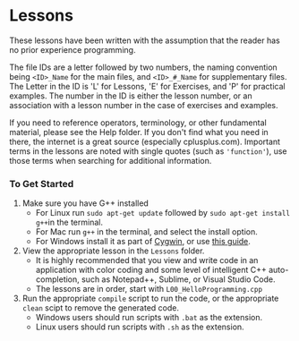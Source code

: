 # Lessons

These lessons have been written with the assumption that the reader has no prior experience programming.

The file IDs are a letter followed by two numbers, the naming convention being ```<ID>_Name``` for the main files, and ```<ID>_#_Name``` for supplementary files. The Letter in the ID is 'L' for Lessons, 'E' for Exercises, and 'P' for practical examples. The number in the ID is either the lesson number, or an association with a lesson number in the case of exercises and examples.

If you need to reference operators, terminology, or other fundamental material, please see the Help folder. If you don't find what you need in there, the internet is a great source (especially cplusplus.com). Important terms in the lessons are noted with single quotes (such as ```'function'```), use those terms when searching for additional information.

### To Get Started

1. Make sure you have G++ installed
   - For Linux run `sudo apt-get update` followed by `sudo apt-get install g++`in the terminal.
   - For Mac run `g++` in the terminal, and select the install option.
   - For Windows install it as part of [Cygwin](https://www.cygwin.com/), or use [this guide](https://www3.cs.stonybrook.edu/~alee/g++/g++.html).
2. View the appropriate lesson in the `Lessons` folder.
   - It is highly recommended that you view and write code in an application with color coding and some level of intelligent C++ auto-completion, such as Notepad++, Sublime, or Visual Studio Code.
   - The lessons are in order, start with `L00_HelloProgramming.cpp`
3. Run the appropriate `compile` script to run the code, or the appropriate `clean` scipt to remove the generated code.
   - Windows users should run scripts with `.bat` as the extension.
   - Linux users should run scripts with `.sh` as the extension.
